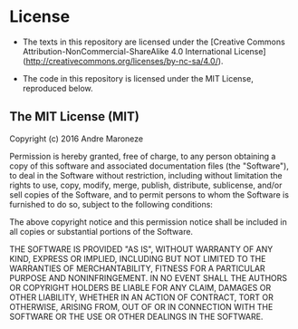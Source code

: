 # License

* The texts in this repository are licensed under the [Creative Commons
Attribution-NonCommercial-ShareAlike 4.0 International License]
(http://creativecommons.org/licenses/by-nc-sa/4.0/).  

* The code in this repository is licensed under the MIT License,
  reproduced below.

The MIT License (MIT)
---------------------

Copyright (c) 2016 Andre Maroneze

Permission is hereby granted, free of charge, to any person obtaining a copy
of this software and associated documentation files (the "Software"), to deal
in the Software without restriction, including without limitation the rights
to use, copy, modify, merge, publish, distribute, sublicense, and/or sell
copies of the Software, and to permit persons to whom the Software is
furnished to do so, subject to the following conditions:

The above copyright notice and this permission notice shall be included in all
copies or substantial portions of the Software.

THE SOFTWARE IS PROVIDED "AS IS", WITHOUT WARRANTY OF ANY KIND, EXPRESS OR
IMPLIED, INCLUDING BUT NOT LIMITED TO THE WARRANTIES OF MERCHANTABILITY,
FITNESS FOR A PARTICULAR PURPOSE AND NONINFRINGEMENT. IN NO EVENT SHALL THE
AUTHORS OR COPYRIGHT HOLDERS BE LIABLE FOR ANY CLAIM, DAMAGES OR OTHER
LIABILITY, WHETHER IN AN ACTION OF CONTRACT, TORT OR OTHERWISE, ARISING FROM,
OUT OF OR IN CONNECTION WITH THE SOFTWARE OR THE USE OR OTHER DEALINGS IN THE
SOFTWARE.
